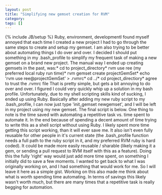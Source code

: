 ```yaml
---
layout: post
title: "Simplifying new gemset creation for RVM"
category:
tags: []
---
```

{% include JB/setup %}
Ruby, environment, developmentI found myself annoyed that each time I created a new project I had to go through the same steps to create and setup my gemset. I am also trying to be better about automating things I do over and over. I decided I should put something in my .bash_profile to simplify my frequent task of making a new gemset on a brand new project.     The manual way I ended up creating gemsets in the past, was:* cd to project_directory* rvm use ree (my preferred local ruby run time)* rvm gemset create projectGemSet* echo 'rvm use ree@projectGemSet' > .rvmrc* cd ../* cd project_directiory* agree to trust the .rvmrc file    That is pretty simple, but gets a bit annoying to do over and over. I figured I could very quickly whip up a solution in my bash profile. Unfortunately, due to my shell scripting skills kind of sucking, I ended up using Ruby.    Basically after adding my new ruby script to my .bash_profile, I can now just type 'init_gemset newgemset', and I will be left in my project using my new gemset. The final script is below.    <script src="https://gist.github.com/1257690.js?file=init_gemset.rb"> </script>    One thing to note is the time saved with automating a repetitive task vs. time spent to automate it. In the end because of spending a decent amount of time trying to write this as a shell script without using Ruby. I likely spent more time getting this script working, than it will ever save me. It also isn't even fully reusable for other people in it's current state (the .bash_profile function needs a full path to the ruby script in it, and my preferred RVM ruby is hard coded). It could be made more easily reusable / sharable (likely making it a gem, or sending a pull request to RVM itself with this as a feature). Doing this the fully 'right' way would just add more time spent, on something I initially did to save a few moments.    I wanted to get back to what I was originally working on, and I had something that would work for me. So I will leave it here as a simple gist. Working on this also made me think about what is worth spending time automating. In terms of savings this likely wasn't worth much, but there are many times that a repetitive task is really begging for automation.